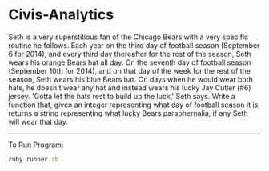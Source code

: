 Civis-Analytics
===============
Seth is a very superstitious fan of the Chicago Bears with a very specific routine he follows. Each year on the third day of football season (September 6 for 2014), and every third day thereafter for the rest of the season, Seth wears his orange Bears hat all day. On the seventh day of football season (September 10th for 2014), and on that day of the week for the rest of the season, Seth wears his blue Bears hat. On days when he would wear both hats, he doesn't wear any hat and instead wears his lucky Jay Cutler (#6) jersey. 'Gotta let the hats rest to build up the luck,' Seth says. Write a function that, given an integer representing what day of football season it is, returns a string representing what lucky Bears paraphernalia, if any Seth will wear that day.

-----



To Run Program:

```ruby
ruby runner.rb
```

